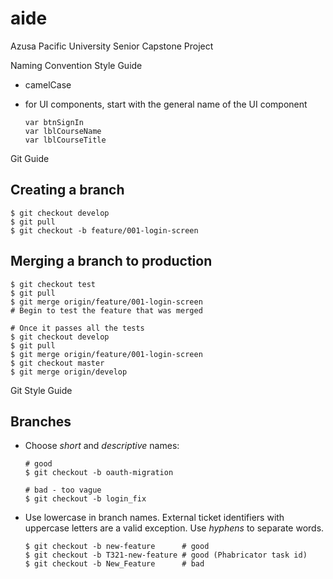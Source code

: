 # aide
Azusa Pacific University Senior Capstone Project

Naming Convention Style Guide
* camelCase
* for UI components, start with the general name of the UI component
  
  ```shell
  var btnSignIn
  var lblCourseName
  var lblCourseTitle
  ```

Git Guide
## Creating a branch
  ```shell
  $ git checkout develop
  $ git pull
  $ git checkout -b feature/001-login-screen
  ```
## Merging a branch to production
  ```shell
  $ git checkout test
  $ git pull
  $ git merge origin/feature/001-login-screen
  # Begin to test the feature that was merged
  
  # Once it passes all the tests
  $ git checkout develop
  $ git pull
  $ git merge origin/feature/001-login-screen
  $ git checkout master
  $ git merge origin/develop
  ```

Git Style Guide
## Branches

* Choose *short* and *descriptive* names:

  ```shell
  # good
  $ git checkout -b oauth-migration

  # bad - too vague
  $ git checkout -b login_fix
  ```

* Use lowercase in branch names. External ticket identifiers with uppercase
  letters are a valid exception. Use *hyphens* to separate words.

  ```shell
  $ git checkout -b new-feature      # good
  $ git checkout -b T321-new-feature # good (Phabricator task id)
  $ git checkout -b New_Feature      # bad
  ```
